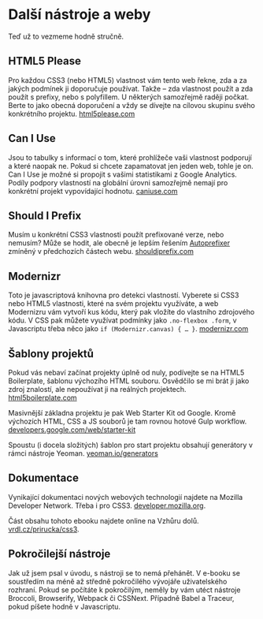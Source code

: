 # Další nástroje a weby

Teď už to vezmeme hodně stručně.

## HTML5 Please

Pro každou CSS3 (nebo HTML5) vlastnost vám tento web řekne, zda a za jakých podmínek ji doporučuje používat. Takže – zda vlastnost použít a zda použít s prefixy, nebo s polyfillem. U některých samozřejmě raději počkat. Berte to jako obecná doporučení a vždy se dívejte na cílovou skupinu svého konkrétního projektu. [html5please.com](http://html5please.com)


## Can I Use

Jsou to tabulky s informací o tom, které prohlížeče vaši vlastnost podporují a které naopak ne. Pokud si chcete zapamatovat jen jeden web, tohle je on. Can I Use je možné si propojit s vašimi statistikami z Google Analytics. Podíly podpory vlastností na globální úrovni samozřejmě nemají pro konkrétní projekt vypovídající hodnotu. [caniuse.com](http://caniuse.com)


## Should I Prefix

Musím u konkrétní CSS3 vlastnosti použít prefixované verze, nebo nemusím? Může se hodit, ale obecně je lepším řešením [Autoprefixer](autoprefixer.md) zmíněný v předchozích částech webu. [shouldiprefix.com](http://shouldiprefix.com)

## Modernizr

Toto je javascriptová knihovna pro detekci vlastností. Vyberete si CSS3 nebo HTML5 vlastnosti, které na svém projektu využíváte, a web Modernizru vám vytvoří kus kódu, který pak vložíte do vlastního zdrojového kódu. V CSS pak můžete využívat podmínky jako `.no-flexbox .form`, v Javascriptu třeba něco jako `if (Modernizr.canvas) { … }`. [modernizr.com](http://modernizr.com)

## Šablony projektů

Pokud vás nebaví začínat projekty úplně od nuly, podívejte se na HTML5 Boilerplate, šablonu výchozího HTML souboru. Osvědčilo se mi brát ji jako zdroj znalostí, ale nepoužívat ji na reálných projektech. [html5boilerplate.com](https://html5boilerplate.com)

Masivnější základna projektu je pak Web Starter Kit od Google. Kromě výchozích HTML, CSS a JS souborů je tam rovnou hotové Gulp workflow. [developers.google.com/web/starter-kit](https://developers.google.com/web/starter-kit/)

Spoustu (i docela složitých) šablon pro start projektu obsahují generátory v rámci nástroje Yeoman. [yeoman.io/generators](http://yeoman.io/generators/)

## Dokumentace

Vynikající dokumentaci nových webových technologií najdete na Mozilla Developer Network. Třeba i pro CSS3. [developer.mozilla.org](https://developer.mozilla.org/en-US/docs/Web/CSS/CSS3).

Část obsahu tohoto ebooku najdete online na Vzhůru dolů. [vrdl.cz/prirucka/css3](http://www.vzhurudolu.cz/prirucka/css3).

## Pokročilejší nástroje

Jak už jsem psal v úvodu, s nástroji se to nemá přehánět. V e-booku se soustředím na méně až středně pokročilého vývojáře uživatelského rozhraní. Pokud se počítáte k pokročilým, neměly by vám utéct nástroje Broccoli, Browserify, Webpack či CSSNext. Případně Babel a Traceur, pokud píšete hodně v Javascriptu.
